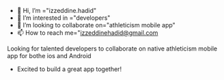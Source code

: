 - 👋 Hi, I’m ="izzeddine.hadid"
- 👀 I’m interested in ="developers"
- 💞️ I’m looking to collaborate on="athleticism mobile app"
- 📫 How to reach me="izzeddinehadid@gmail.com

Looking for talented developers to collaborate on native athleticism mobile app for bothe ios and Android 
 * Excited to build a great app together!